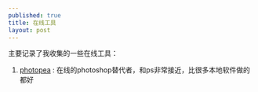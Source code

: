 ```yaml
---
published: true
title: 在线工具
layout: post
---
```


主要记录了我收集的一些在线工具：

1. [photopea](https://www.photopea.com/) : 在线的photoshop替代者，和ps非常接近，比很多本地软件做的都好

